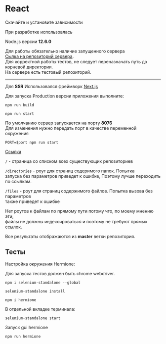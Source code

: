 # React

Скачайте и установите зависимости

При разработке использовлась

Node.js версии **12.6.0**

Для работы обязательно наличие запущенного сервера  
 [Сылка на репозиторий сервера](https://github.com/WD-man/git_server).  
 Для корректной работы тестов, не следует переназначать путь до корневой директории.  
 На сервере есть тестовый репозиторий.

---

Для **SSR** Использовался фреймворк [Next.js](https://nextjs.org)

Для запуска Production версии приложения выполните:

`npm run build`  

`npm run start`  

По умолчанию сервер запускается на порту **8076**  
Для изменения нужно передать порт в качестве переменной окружения  

`PORT=$port npm run start`

[Ссылка](http://localhost:8077)

`/` - страница со списком всех существующих репозиториев

`/directories` - роут для страниц содеримого папок. Попытка  
 запуска без параметров приведет к ошибке, Поэтому лучше переходить  
 по ссылкам.

`/files` - роут для страниц содержимого файлов. Попытка вызова без параметров  
 также приведет к ошибке


Нет роутов к файлам по прямому пути потому что, по моему мнению эти,  
 файлы не должны индексироваться и поэтому не требуют прямых ссылок.
 
 Все результаты отображаются из **master** ветки репозитория.

## Тесты

Настройка окружения Hermione:

Для запуска тестов должен быть chrome webdriver.

`npm i selenium-standalone --global`

`selenium-standalone install`

`npm i hermione`

В отдельной вкладке терминала:

`selenium-standalone start`

Запуск gui hermione

`npm run hermione`
